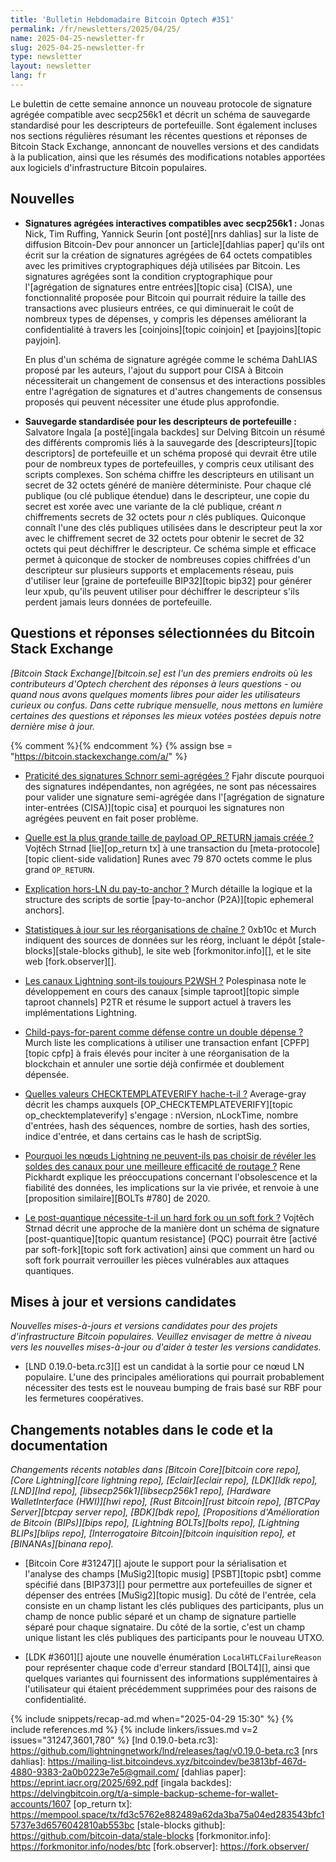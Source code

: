 ```yaml
---
title: 'Bulletin Hebdomadaire Bitcoin Optech #351'
permalink: /fr/newsletters/2025/04/25/
name: 2025-04-25-newsletter-fr
slug: 2025-04-25-newsletter-fr
type: newsletter
layout: newsletter
lang: fr
---
```

Le bulettin de cette semaine annonce un nouveau protocole de signature agrégée compatible avec
secp256k1 et décrit un schéma de sauvegarde standardisé pour les descripteurs de portefeuille. Sont
également incluses nos sections régulières résumant les récentes questions et réponses de Bitcoin
Stack Exchange, annoncant de nouvelles versions et des candidats à la publication, ainsi que les résumés des modifications
notables apportées aux logiciels d'infrastructure Bitcoin populaires.

## Nouvelles

- **Signatures agrégées interactives compatibles avec secp256k1 :** Jonas Nick, Tim Ruffing, Yannick
  Seurin [ont posté][nrs dahlias] sur la liste de diffusion Bitcoin-Dev pour annoncer un
  [article][dahlias paper] qu'ils ont écrit sur la création de signatures agrégées de 64 octets
  compatibles avec les primitives cryptographiques déjà utilisées par Bitcoin. Les signatures agrégées
  sont la condition cryptographique pour l'[agrégation de signatures entre entrées][topic cisa]
  (CISA), une fonctionnalité proposée pour Bitcoin qui pourrait réduire la taille des transactions
  avec plusieurs entrées, ce qui diminuerait le coût de nombreux types de dépenses, y compris les
  dépenses améliorant la confidentialité à travers les [coinjoins][topic coinjoin] et [payjoins][topic
  payjoin].

  En plus d'un schéma de signature agrégée comme le schéma DahLIAS proposé par les auteurs, l'ajout du
  support pour CISA à Bitcoin nécessiterait un changement de consensus et des interactions possibles
  entre l'agrégation de signatures et d'autres changements de consensus proposés qui peuvent
  nécessiter une étude plus approfondie.

- **Sauvegarde standardisée pour les descripteurs de portefeuille :** Salvatore Ingala [a
  posté][ingala backdes] sur Delving Bitcoin un résumé des différents compromis liés à la sauvegarde
  des [descripteurs][topic descriptors] de portefeuille et un schéma proposé qui devrait être utile
  pour de nombreux types de portefeuilles, y compris ceux utilisant des scripts complexes. Son schéma
  chiffre les descripteurs en utilisant un secret de 32 octets généré de manière déterministe. Pour
  chaque clé publique (ou clé publique étendue) dans le descripteur, une copie du secret est xorée
  avec une variante de la clé publique, créant _n_ chiffrements secrets de 32 octets pour _n_ clés
  publiques. Quiconque connaît l'une des clés publiques utilisées dans le descripteur peut la xor avec
  le chiffrement secret de 32 octets pour obtenir le secret de 32 octets qui peut déchiffrer le
  descripteur. Ce schéma simple et efficace permet à quiconque de stocker de nombreuses copies
  chiffrées d'un descripteur sur plusieurs supports et emplacements réseau, puis d'utiliser leur
  [graine de portefeuille BIP32][topic bip32] pour générer leur xpub, qu'ils peuvent utiliser pour
  déchiffrer le descripteur s'ils perdent jamais leurs données de portefeuille.

## Questions et réponses sélectionnées du Bitcoin Stack Exchange

*[Bitcoin Stack Exchange][bitcoin.se] est l'un des premiers endroits où les contributeurs d'Optech
cherchent des réponses à leurs questions - ou quand nous avons quelques moments libres pour aider
les utilisateurs curieux ou confus. Dans cette rubrique mensuelle, nous mettons en lumière certaines
des questions et réponses les mieux votées postées depuis notre dernière mise à jour.*

{% comment %}<!-- https://bitcoin.stackexchange.com/search?tab=votes&q=created%3a1m..%20is%3aanswer -->{% endcomment %}
{% assign bse = "https://bitcoin.stackexchange.com/a/" %}

- [Praticité des signatures Schnorr semi-agrégées ?]({{bse}}125982) Fjahr discute pourquoi des
  signatures indépendantes, non agrégées, ne sont pas nécessaires pour valider une signature
  semi-agrégée dans l'[agrégation de signature inter-entrées (CISA)][topic cisa] et pourquoi les
  signatures non agrégées peuvent en fait poser problème.

- [Quelle est la plus grande taille de payload OP_RETURN jamais créée ?]({{bse}}126131) Vojtěch
  Strnad [lie][op_return tx] à une transaction du [meta-protocole][topic client-side validation] Runes
  avec 79 870 octets comme le plus grand `OP_RETURN`.

- [Explication hors-LN du pay-to-anchor ?]({{bse}}126098) Murch détaille la logique et la structure
  des scripts de sortie [pay-to-anchor (P2A)][topic ephemeral anchors].

- [Statistiques à jour sur les réorganisations de chaîne ?]({{bse}}126019) 0xb10c et Murch indiquent
  des sources de données sur les réorg, incluant le dépôt [stale-blocks][stale-blocks github], le site
  web [forkmonitor.info][], et le site web [fork.observer][].

- [Les canaux Lightning sont-ils toujours P2WSH ?]({{bse}}125967) Polespinasa note le développement
  en cours des canaux [simple taproot][topic simple taproot channels] P2TR et résume le support actuel
  à travers les implémentations Lightning.

- [Child-pays-for-parent comme défense contre un double dépense ?]({{bse}}126056) Murch liste les
  complications à utiliser une transaction enfant [CPFP][topic cpfp] à frais élevés pour inciter à une
  réorganisation de la blockchain et annuler une sortie déjà confirmée et doublement dépensée.

- [Quelles valeurs CHECKTEMPLATEVERIFY hache-t-il ?]({{bse}}126133) Average-gray décrit les champs
  auxquels [OP_CHECKTEMPLATEVERIFY][topic op_checktemplateverify] s'engage : nVersion, nLockTime,
  nombre d'entrées, hash des séquences, nombre de sorties, hash des sorties, indice d'entrée, et dans
  certains cas le hash de scriptSig.

- [Pourquoi les nœuds Lightning ne peuvent-ils pas choisir de révéler les soldes des canaux pour une meilleure efficacité de routage ?]({{bse}}125985)
  Rene Pickhardt explique les préoccupations
  concernant l'obsolescence et la fiabilité des données, les implications sur la vie privée, et
  renvoie à une [proposition similaire][BOLTs #780] de 2020.

- [Le post-quantique nécessite-t-il un hard fork ou un soft fork ?]({{bse}}126122) Vojtěch Strnad
  décrit une approche de la manière dont un schéma de signature [post-quantique][topic quantum
  resistance] (PQC) pourrait être [activé par soft-fork][topic soft fork activation] ainsi que comment
  un hard ou soft fork pourrait verrouiller les pièces vulnérables aux attaques quantiques.

## Mises à jour et versions candidates

_Nouvelles mises-à-jours et versions candidates pour des projets d'infrastructure Bitcoin populaires.
Veuillez envisager de mettre à niveau vers les nouvelles mises-à-jour ou d'aider à tester les versions candidates._

- [LND 0.19.0-beta.rc3][] est un candidat à la sortie pour ce nœud LN populaire. L'une des
  principales améliorations qui pourrait probablement nécessiter des tests est le nouveau bumping de
  frais basé sur RBF pour les fermetures coopératives.

## Changements notables dans le code et la documentation

_Changements récents notables dans [Bitcoin Core][bitcoin core repo], [Core Lightning][core
lightning repo], [Eclair][eclair repo], [LDK][ldk repo],
[LND][lnd repo], [libsecp256k1][libsecp256k1 repo], [Hardware WalletInterface (HWI)][hwi repo],
[Rust Bitcoin][rust bitcoin repo], [BTCPay Server][btcpay server repo], [BDK][bdk repo],
[Propositions d'Amélioration de Bitcoin (BIPs)][bips repo], [Lightning BOLTs][bolts repo],
[Lightning BLIPs][blips repo], [Interrogatoire Bitcoin][bitcoin inquisition repo], et
[BINANAs][binana repo]._

- [Bitcoin Core #31247][] ajoute le support pour la sérialisation et l'analyse des champs
  [MuSig2][topic musig] [PSBT][topic psbt] comme spécifié dans [BIP373][] pour permettre aux
  portefeuilles de signer et dépenser des entrées [MuSig2][topic musig]. Du côté de l'entrée, cela
  consiste en un champ listant les clés publiques des participants, plus un champ de nonce public
  séparé et un champ de signature partielle séparé pour chaque signataire. Du côté de la sortie, c'est
  un champ unique listant les clés publiques des participants pour le nouveau UTXO.

- [LDK #3601][] ajoute une nouvelle énumération `LocalHTLCFailureReason` pour représenter chaque
  code d'erreur standard [BOLT4][], ainsi que quelques variantes qui fournissent des informations
  supplémentaires à l'utilisateur qui étaient précédemment supprimées pour des raisons de
  confidentialité.

{% include snippets/recap-ad.md when="2025-04-29 15:30" %}
{% include references.md %}
{% include linkers/issues.md v=2 issues="31247,3601,780" %}
[lnd 0.19.0-beta.rc3]: https://github.com/lightningnetwork/lnd/releases/tag/v0.19.0-beta.rc3
[nrs dahlias]: https://mailing-list.bitcoindevs.xyz/bitcoindev/be3813bf-467d-4880-9383-2a0b0223e7e5@gmail.com/
[dahlias paper]: https://eprint.iacr.org/2025/692.pdf
[ingala backdes]: https://delvingbitcoin.org/t/a-simple-backup-scheme-for-wallet-accounts/1607
[op_return tx]: https://mempool.space/tx/fd3c5762e882489a62da3ba75a04ed283543bfc15737e3d6576042810ab553bc
[stale-blocks github]: https://github.com/bitcoin-data/stale-blocks
[forkmonitor.info]: https://forkmonitor.info/nodes/btc
[fork.observer]: https://fork.observer/
